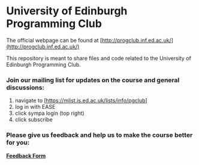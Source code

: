 # University of Edinburgh Programming Club

The official webpage can be found at [http://progclub.inf.ed.ac.uk/](http://progclub.inf.ed.ac.uk/)

This repository is meant to share files and code related to the University of Edinburgh Programming Club.

### Join our mailing list for updates on the course and general discussions:
1. navigate to [https://mlist.is.ed.ac.uk/lists/info/pgclub]
2. log in with EASE
3. click sympa login (top right)
4. click subscribe

### Please give us feedback and help us to make the course better for you:
**[Feedback Form](https://docs.google.com/forms/d/1EOdBVAKKKhOEUZxdMP3hiHjujSQEdBpYQCVu7bQzYCI/viewform)**

